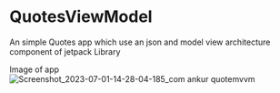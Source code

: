 # QuotesViewModel
An simple Quotes app which use an json and model view architecture component of jetpack Library


Image of app
![Screenshot_2023-07-01-14-28-04-185_com ankur quotemvvm](https://github.com/ankurtiwar87/QuotesViewModel/assets/95547159/7a683c4a-f483-479a-82f4-6bcc91b82886)
